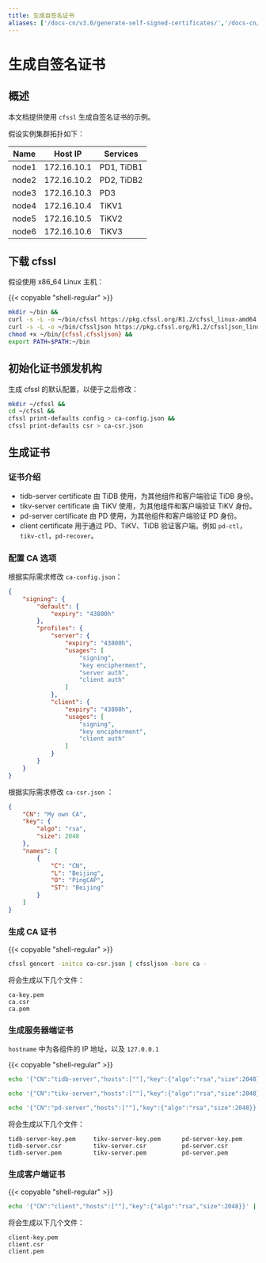 ```yaml
---
title: 生成自签名证书
aliases: ['/docs-cn/v3.0/generate-self-signed-certificates/','/docs-cn/v3.0/how-to/secure/generate-self-signed-certificates/','/docs-cn/op-guide/generate-self-signed-certificates/']
---
```


# 生成自签名证书

## 概述

本文档提供使用 `cfssl` 生成自签名证书的示例。

假设实例集群拓扑如下：

| Name  | Host IP     | Services   |
| ----- | ----------- | ---------- |
| node1 | 172.16.10.1 | PD1, TiDB1 |
| node2 | 172.16.10.2 | PD2, TiDB2 |
| node3 | 172.16.10.3 | PD3        |
| node4 | 172.16.10.4 | TiKV1      |
| node5 | 172.16.10.5 | TiKV2      |
| node6 | 172.16.10.6 | TiKV3      |

## 下载 cfssl

假设使用 x86_64 Linux 主机：

{{< copyable "shell-regular" >}}

```bash
mkdir ~/bin &&
curl -s -L -o ~/bin/cfssl https://pkg.cfssl.org/R1.2/cfssl_linux-amd64 &&
curl -s -L -o ~/bin/cfssljson https://pkg.cfssl.org/R1.2/cfssljson_linux-amd64 &&
chmod +x ~/bin/{cfssl,cfssljson} &&
export PATH=$PATH:~/bin
```

## 初始化证书颁发机构

生成 cfssl 的默认配置，以便于之后修改：

```bash
mkdir ~/cfssl &&
cd ~/cfssl &&
cfssl print-defaults config > ca-config.json &&
cfssl print-defaults csr > ca-csr.json
```

## 生成证书

### 证书介绍

- tidb-server certificate 由 TiDB 使用，为其他组件和客户端验证 TiDB 身份。
- tikv-server certificate 由 TiKV 使用，为其他组件和客户端验证 TiKV 身份。
- pd-server certificate 由 PD 使用，为其他组件和客户端验证 PD 身份。
- client certificate 用于通过 PD、TiKV、TiDB 验证客户端。例如 `pd-ctl`，`tikv-ctl`，`pd-recover`。

### 配置 CA 选项

根据实际需求修改 `ca-config.json`：

```json
{
    "signing": {
        "default": {
            "expiry": "43800h"
        },
        "profiles": {
            "server": {
                "expiry": "43800h",
                "usages": [
                    "signing",
                    "key encipherment",
                    "server auth",
                    "client auth"
                ]
            },
            "client": {
                "expiry": "43800h",
                "usages": [
                    "signing",
                    "key encipherment",
                    "client auth"
                ]
            }
        }
    }
}
```

根据实际需求修改 `ca-csr.json` ：

```json
{
    "CN": "My own CA",
    "key": {
        "algo": "rsa",
        "size": 2048
    },
    "names": [
        {
            "C": "CN",
            "L": "Beijing",
            "O": "PingCAP",
            "ST": "Beijing"
        }
    ]
}
```

### 生成 CA 证书

{{< copyable "shell-regular" >}}

```bash
cfssl gencert -initca ca-csr.json | cfssljson -bare ca -
```

将会生成以下几个文件：

```
ca-key.pem
ca.csr
ca.pem
```

### 生成服务器端证书

`hostname` 中为各组件的 IP 地址，以及 `127.0.0.1`

{{< copyable "shell-regular" >}}

```bash
echo '{"CN":"tidb-server","hosts":[""],"key":{"algo":"rsa","size":2048}}' | cfssl gencert -ca=ca.pem -ca-key=ca-key.pem -config=ca-config.json -profile=server -hostname="172.16.10.1,172.16.10.2,127.0.0.1" - | cfssljson -bare tidb-server &&

echo '{"CN":"tikv-server","hosts":[""],"key":{"algo":"rsa","size":2048}}' | cfssl gencert -ca=ca.pem -ca-key=ca-key.pem -config=ca-config.json -profile=server -hostname="172.16.10.4,172.16.10.5,172.16.10.6,127.0.0.1" - | cfssljson -bare tikv-server &&

echo '{"CN":"pd-server","hosts":[""],"key":{"algo":"rsa","size":2048}}' | cfssl gencert -ca=ca.pem -ca-key=ca-key.pem -config=ca-config.json -profile=server -hostname="172.16.10.1,172.16.10.2,172.16.10.3,127.0.0.1" - | cfssljson -bare pd-server
```

将会生成以下几个文件：

```
tidb-server-key.pem     tikv-server-key.pem      pd-server-key.pem
tidb-server.csr         tikv-server.csr          pd-server.csr
tidb-server.pem         tikv-server.pem          pd-server.pem
```

### 生成客户端证书

{{< copyable "shell-regular" >}}

```bash
echo '{"CN":"client","hosts":[""],"key":{"algo":"rsa","size":2048}}' | cfssl gencert -ca=ca.pem -ca-key=ca-key.pem -config=ca-config.json -profile=client -hostname="" - | cfssljson -bare client
```

将会生成以下几个文件：

```
client-key.pem
client.csr
client.pem
```
